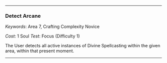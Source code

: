 ___

### Detect Arcane

*Keywords*: Area 7, Crafting Complexity Novice

*Cost*: 1 Soul
*Test*: Focus (Difficulty 1)

The User detects all active instances of Divine Spellcasting within the given area, within that present moment.

___
